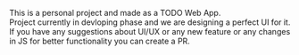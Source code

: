 This is a personal project and made as a TODO Web App. <br>
Project currently in devloping phase and we are designing a perfect UI for it. <br>
If you have any suggestions about UI/UX or any new feature or any changes in JS for better functionality you can create a PR.